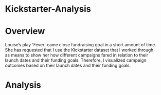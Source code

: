 # Kickstarter-Analysis

# Overview
Louise’s play 'Fever' came close fundraising goal in a short amount of time. She has requested that I use the Kickstarter dataset that I worked through as means to show her how different campaigns fared in relation to their launch dates and their funding goals. Therefore, I visualized campaign outcomes based on their launch dates and their funding goals. 

# Analysis
